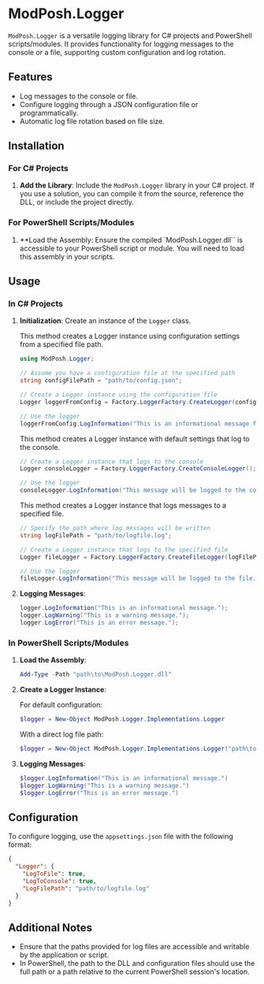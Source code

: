 # ModPosh.Logger

`ModPosh.Logger` is a versatile logging library for C# projects and PowerShell scripts/modules. It provides functionality for logging messages to the console or a file, supporting custom configuration and log rotation.

## Features

- Log messages to the console or file.
- Configure logging through a JSON configuration file or programmatically.
- Automatic log file rotation based on file size.

## Installation

### For C# Projects

1. **Add the Library**: Include the `ModPosh.Logger` library in your C# project. If you use a solution, you can compile it from the source, reference the DLL, or include the project directly.

### For PowerShell Scripts/Modules

1. **Load the Assembly: Ensure the compiled `ModPosh.Logger.dll`` is accessible to your PowerShell script or module. You will need to load this assembly in your scripts.

## Usage

### In C# Projects

1. **Initialization**: Create an instance of the `Logger` class.

   This method creates a Logger instance using configuration settings from a specified file path.

   ```csharp
   using ModPosh.Logger;

   // Assume you have a configuration file at the specified path
   string configFilePath = "path/to/config.json";

   // Create a Logger instance using the configuration file
   Logger loggerFromConfig = Factory.LoggerFactory.CreateLogger(configFilePath);

   // Use the logger
   loggerFromConfig.LogInformation("This is an informational message from the configured logger.");

   ```

   This method creates a Logger instance with default settings that log to the console.

   ```csharp
   // Create a Logger instance that logs to the console
   Logger consoleLogger = Factory.LoggerFactory.CreateConsoleLogger();

   // Use the logger
   consoleLogger.LogInformation("This message will be logged to the console.");
   ```

   This method creates a Logger instance that logs messages to a specified file.

   ```csharp
   // Specify the path where log messages will be written
   string logFilePath = "path/to/logfile.log";

   // Create a Logger instance that logs to the specified file
   Logger fileLogger = Factory.LoggerFactory.CreateFileLogger(logFilePath);

   // Use the logger
   fileLogger.LogInformation("This message will be logged to the file.");
   ```

2. **Logging Messages**:

   ```csharp
   logger.LogInformation("This is an informational message.");
   logger.LogWarning("This is a warning message.");
   logger.LogError("This is an error message.");
   ```

### In PowerShell Scripts/Modules

1. **Load the Assembly**:

   ```powershell
   Add-Type -Path "path\to\ModPosh.Logger.dll"
   ```

2. **Create a Logger Instance**:

   For default configuration:

   ```powershell
   $logger = New-Object ModPosh.Logger.Implementations.Logger
   ```

   With a direct log file path:

   ```powershell
   $logger = New-Object ModPosh.Logger.Implementations.Logger("path\to\logfile.log")
   ```

3. **Logging Messages**:

   ```powershell
   $logger.LogInformation("This is an informational message.")
   $logger.LogWarning("This is a warning message.")
   $logger.LogError("This is an error message.")
   ```

## Configuration

To configure logging, use the `appsettings.json` file with the following format:

```json
{
  "Logger": {
    "LogToFile": true,
    "LogToConsole": true,
    "LogFilePath": "path/to/logfile.log"
  }
}
```

## Additional Notes

- Ensure that the paths provided for log files are accessible and writable by the application or script.
- In PowerShell, the path to the DLL and configuration files should use the full path or a path relative to the current PowerShell session's location.
